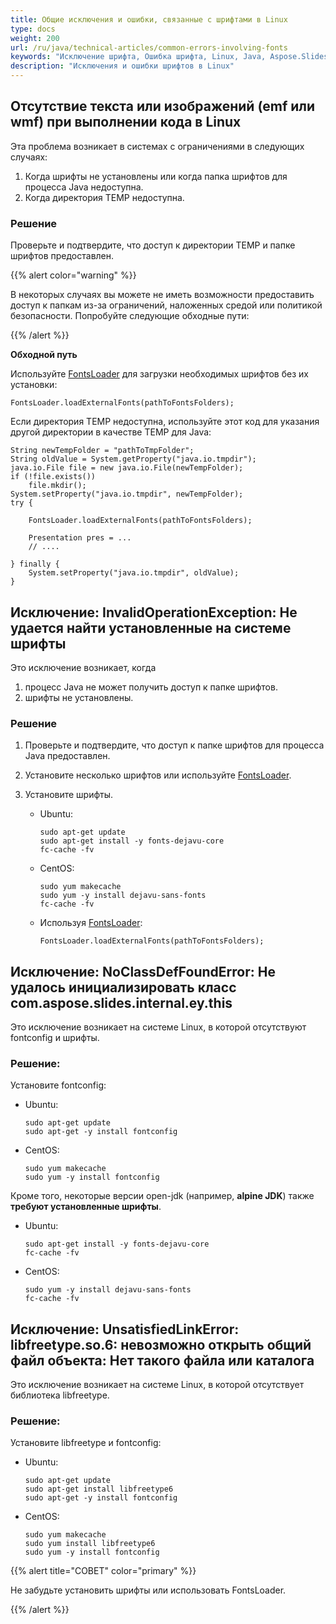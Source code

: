 ```yaml
---
title: Общие исключения и ошибки, связанные с шрифтами в Linux
type: docs
weight: 200
url: /ru/java/technical-articles/common-errors-involving-fonts
keywords: "Исключение шрифта, Ошибка шрифта, Linux, Java, Aspose.Slides для Java"
description: "Исключения и ошибки шрифтов в Linux"
---
```


## **Отсутствие текста или изображений (emf или wmf) при выполнении кода в Linux**

Эта проблема возникает в системах с ограничениями в следующих случаях:

1. Когда шрифты не установлены или когда папка шрифтов для процесса Java недоступна.
2. Когда директория TEMP недоступна.

### Решение

Проверьте и подтвердите, что доступ к директории TEMP и папке шрифтов предоставлен.

{{% alert color="warning" %}}

В некоторых случаях вы можете не иметь возможности предоставить доступ к папкам из-за ограничений, наложенных средой или политикой безопасности. Попробуйте следующие обходные пути:

{{% /alert %}}

**Обходной путь**

Используйте [FontsLoader](https://reference.aspose.com/slides/java/com.aspose.slides/FontsLoader) для загрузки необходимых шрифтов без их установки:

```
FontsLoader.loadExternalFonts(pathToFontsFolders);
```

Если директория TEMP недоступна, используйте этот код для указания другой директории в качестве TEMP для Java:
```
String newTempFolder = "pathToTmpFolder";
String oldValue = System.getProperty("java.io.tmpdir");
java.io.File file = new java.io.File(newTempFolder);
if (!file.exists())
    file.mkdir();
System.setProperty("java.io.tmpdir", newTempFolder);
try {

    FontsLoader.loadExternalFonts(pathToFontsFolders);

    Presentation pres = ...
    // ....

} finally {
    System.setProperty("java.io.tmpdir", oldValue);
}
```

## **Исключение: InvalidOperationException: Не удается найти установленные на системе шрифты**

Это исключение возникает, когда

1) процесс Java не может получить доступ к папке шрифтов.
2) шрифты не установлены.

### Решение

1. Проверьте и подтвердите, что доступ к папке шрифтов для процесса Java предоставлен.

2. Установите несколько шрифтов или используйте [FontsLoader](https://reference.aspose.com/slides/java/com.aspose.slides/FontsLoader).

3. Установите шрифты.

   * Ubuntu: 

     ```
     sudo apt-get update
     sudo apt-get install -y fonts-dejavu-core
     fc-cache -fv
     ```

   * CentOS: 

     ```
     sudo yum makecache
     sudo yum -y install dejavu-sans-fonts
     fc-cache -fv
     ```

   * Используя [FontsLoader](https://reference.aspose.com/slides/java/com.aspose.slides/FontsLoader): 

     ```
     FontsLoader.loadExternalFonts(pathToFontsFolders);
     ```

## **Исключение: NoClassDefFoundError: Не удалось инициализировать класс com.aspose.slides.internal.ey.this**

Это исключение возникает на системе Linux, в которой отсутствуют fontconfig и шрифты.

### Решение:

Установите fontconfig:

* Ubuntu:

  ```
  sudo apt-get update
  sudo apt-get -y install fontconfig
  ```

* CentOS:

  ```
  sudo yum makecache
  sudo yum -y install fontconfig
  ```

Кроме того, некоторые версии open-jdk (например, **alpine JDK**) также **требуют установленные шрифты**.

* Ubuntu:

  ```
  sudo apt-get install -y fonts-dejavu-core
  fc-cache -fv
  ```

* CentOS:

  ```
  sudo yum -y install dejavu-sans-fonts
  fc-cache -fv
  ```

## **Исключение: UnsatisfiedLinkError: libfreetype.so.6: невозможно открыть общий файл объекта: Нет такого файла или каталога**

Это исключение возникает на системе Linux, в которой отсутствует библиотека libfreetype.

### Решение:

Установите libfreetype и fontconfig:

* Ubuntu: 

  ```
  sudo apt-get update
  sudo apt-get install libfreetype6
  sudo apt-get -y install fontconfig
  ```

* CentOS: 

  ```
  sudo yum makecache
  sudo yum install libfreetype6
  sudo yum -y install fontconfig
  ```

{{% alert title="СОВЕТ" color="primary" %}} 

Не забудьте установить шрифты или использовать FontsLoader.

{{% /alert %}}  